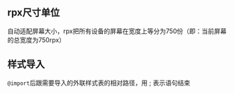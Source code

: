 ## rpx尺寸单位

自动适配屏幕大小，rpx把所有设备的屏幕在宽度上等分为750份（即：当前屏幕的总宽度为750rpx）

## 样式导入

`@import`后跟需要导入的外联样式表的相对路径，用  ;  表示语句结束

